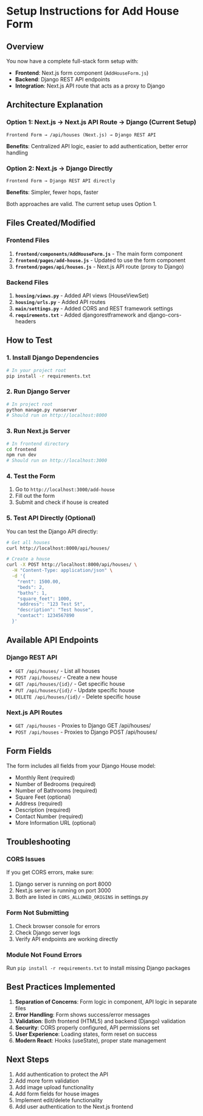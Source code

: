 # Setup Instructions for Add House Form

## Overview

You now have a complete full-stack form setup with:

- **Frontend**: Next.js form component (`AddHouseForm.js`)
- **Backend**: Django REST API endpoints
- **Integration**: Next.js API route that acts as a proxy to Django

## Architecture Explanation

### Option 1: Next.js → Next.js API Route → Django (Current Setup)

```
Frontend Form → /api/houses (Next.js) → Django REST API
```

**Benefits**: Centralized API logic, easier to add authentication, better error handling

### Option 2: Next.js → Django Directly

```
Frontend Form → Django REST API directly
```

**Benefits**: Simpler, fewer hops, faster

Both approaches are valid. The current setup uses Option 1.

## Files Created/Modified

### Frontend Files

1. **`frontend/components/AddHouseForm.js`** - The main form component
2. **`frontend/pages/add-house.js`** - Updated to use the form component
3. **`frontend/pages/api/houses.js`** - Next.js API route (proxy to Django)

### Backend Files

1. **`housing/views.py`** - Added API views (HouseViewSet)
2. **`housing/urls.py`** - Added API routes
3. **`main/settings.py`** - Added CORS and REST framework settings
4. **`requirements.txt`** - Added djangorestframework and django-cors-headers

## How to Test

### 1. Install Django Dependencies

```bash
# In your project root
pip install -r requirements.txt
```

### 2. Run Django Server

```bash
# In project root
python manage.py runserver
# Should run on http://localhost:8000
```

### 3. Run Next.js Server

```bash
# In frontend directory
cd frontend
npm run dev
# Should run on http://localhost:3000
```

### 4. Test the Form

1. Go to `http://localhost:3000/add-house`
2. Fill out the form
3. Submit and check if house is created

### 5. Test API Directly (Optional)

You can test the Django API directly:

```bash
# Get all houses
curl http://localhost:8000/api/houses/

# Create a house
curl -X POST http://localhost:8000/api/houses/ \
  -H "Content-Type: application/json" \
  -d '{
    "rent": 1500.00,
    "beds": 2,
    "baths": 1,
    "square_feet": 1000,
    "address": "123 Test St",
    "description": "Test house",
    "contact": 1234567890
  }'
```

## Available API Endpoints

### Django REST API

- `GET /api/houses/` - List all houses
- `POST /api/houses/` - Create a new house
- `GET /api/houses/{id}/` - Get specific house
- `PUT /api/houses/{id}/` - Update specific house
- `DELETE /api/houses/{id}/` - Delete specific house

### Next.js API Routes

- `GET /api/houses` - Proxies to Django GET /api/houses/
- `POST /api/houses` - Proxies to Django POST /api/houses/

## Form Fields

The form includes all fields from your Django House model:

- Monthly Rent (required)
- Number of Bedrooms (required)
- Number of Bathrooms (required)
- Square Feet (optional)
- Address (required)
- Description (required)
- Contact Number (required)
- More Information URL (optional)

## Troubleshooting

### CORS Issues

If you get CORS errors, make sure:

1. Django server is running on port 8000
2. Next.js server is running on port 3000
3. Both are listed in `CORS_ALLOWED_ORIGINS` in settings.py

### Form Not Submitting

1. Check browser console for errors
2. Check Django server logs
3. Verify API endpoints are working directly

### Module Not Found Errors

Run `pip install -r requirements.txt` to install missing Django packages

## Best Practices Implemented

1. **Separation of Concerns**: Form logic in component, API logic in separate files
2. **Error Handling**: Form shows success/error messages
3. **Validation**: Both frontend (HTML5) and backend (Django) validation
4. **Security**: CORS properly configured, API permissions set
5. **User Experience**: Loading states, form reset on success
6. **Modern React**: Hooks (useState), proper state management

## Next Steps

1. Add authentication to protect the API
2. Add more form validation
3. Add image upload functionality
4. Add form fields for house images
5. Implement edit/delete functionality
6. Add user authentication to the Next.js frontend
